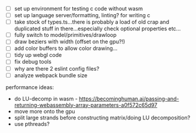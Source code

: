 - [ ] set up environment for testing c code without wasm
- [ ] set up language server/formatting, linting? for writing c
- [ ] take stock of types.ts...there is probably a load of old crap and duplicated stuff in there...especially check optional properties etc...
- [ ] fully switch to model/primitives/drawloop
- [ ] draw beziers with width (offset on the gpu?!)
- [ ] add color buffers to allow color drawing...
- [ ] tidy up webgl code
- [ ] fix debug tools
- [ ] why are there 2 eslint config files?
- [ ] analyze webpack bundle size

performance ideas:

- do LU-decomp in wasm - https://becominghuman.ai/passing-and-returning-webassembly-array-parameters-a0f572c65d97
- move more onto the gpu
- split large strands before constructing matrix/doing LU decomposition?
- use pthreads?
